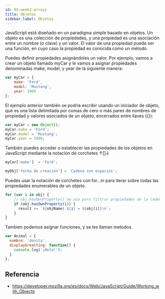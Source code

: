 ```yaml
---
id: 03-week3-arrays
title: Objetos
sidebar_label: Objetos
---
```

JavaScript está diseñado en un paradigma simple basado en objetos. Un objeto es una colección de propiedades, y una propiedad es una asociación entre un nombre (o clave) y un valor. El valor de una propiedad puede ser una función, en cuyo caso la propiedad es conocida como un método.

Puedes definir propiedades asignándoles un valor. Por ejemplo, vamos a crear un objeto llamado myCar y le vamos a asignar propiedades denominadas make, model, y year de la siguiente manera:

```javascript
var myCar = {
    make: 'Ford',
    model: 'Mustang',
    year: 1969
};
```
El ejemplo anterior también se podría escribir usando un iniciador de objeto, que es una lista delimitada por comas de cero o más pares de nombres de propiedad y valores asociados de un objeto, encerrados entre llaves ({}):

```javascript
var myCar = new Object();
myCar.make = 'Ford';
myCar.model = 'Mustang';
myCar.year = 1969;

```
También puedes acceder o establecer las propiedades de los objetos en JavaScript mediante la notación de corchetes ↑[]↓

```javascript
myCar['make']  = 'Ford';

myObj['fecha de creación'] = 'Cadena con espacios';
```

Puedes usar la notación de corchetes con for...in para iterar sobre todas las propiedades enumerables de un objeto. 

```javascript
for (var i in obj) {
    // obj.hasOwnProperty() se usa para filtrar propiedades de la cadena de prototipos del objeto
    if (obj.hasOwnProperty(i)) {
      result += `${objName}.${i} = ${obj[i]}\n`;
    }
}
```

Tambien podemos asignar funciones, y se les llaman metodos.

```javascript
var Animal = {
  nombre: 'donita', 
  displayGreatting: function() {  
    console.log('¡Hola!');
  }
};
```
## Referencia
- https://developer.mozilla.org/es/docs/Web/JavaScript/Guide/Working_with_Objects